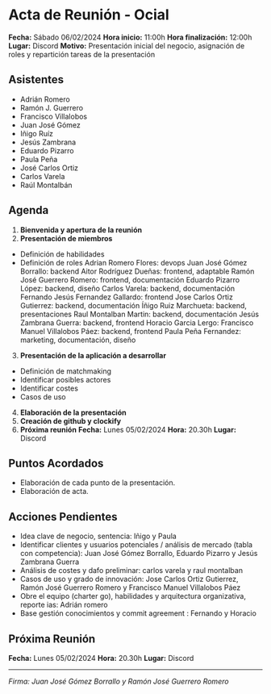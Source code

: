 # Acta de Reunión - Ocial

**Fecha:** Sábado 06/02/2024
**Hora inicio:** 11:00h
**Hora finalización:** 12:00h
**Lugar:** Discord
**Motivo:** Presentación inicial del negocio, asignación de roles y repartición tareas de la presentación

## Asistentes

- Adrián Romero 
- Ramón J. Guerrero
- Francisco Villalobos
- Juan José Gómez
- Iñigo Ruíz
- Jesús Zambrana
- Eduardo Pizarro
- Paula Peña
- José Carlos Ortiz
- Carlos Varela
- Raúl Montalbán


## Agenda

1. **Bienvenida y apertura de la reunión**
2. **Presentación de miembros**
- Definición de habilidades
- Definición de roles
      Adrian Romero Flores: devops
      Juan José Gómez Borrallo: backend
      Aitor Rodríguez Dueñas: frontend, adaptable
      Ramón José Guerrero Romero: frontend, documentación
      Eduardo Pizarro López: backend, diseño
      Carlos Varela: backend, documentación
      Fernando Jesús Fernandez Gallardo: frontend
      Jose Carlos Ortiz Gutierrez: backend, documentación
      Íñigo Ruiz Marchueta: backend, presentaciones
      Raul Montalban Martin: backend, documentación
      Jesús Zambrana Guerra: backend, frontend
      Horacio Garcia Lergo:
      Francisco Manuel Villalobos Páez: backend, frontend
      Paula Peña Fernandez: marketing, documentación, diseño
      
3. **Presentación de la aplicación a desarrollar**
- Definición de matchmaking
- Identificar posibles actores
- Identificar costes
- Casos de uso

4. **Elaboración de la presentación**
5. **Creación de github y clockify**
6. **Próxima reunión**
   **Fecha:** Lunes 05/02/2024
   **Hora:** 20.30h
   **Lugar:** Discord

## Puntos Acordados
- Elaboración de cada punto de la presentación.
- Elaboración de acta.

## Acciones Pendientes
- Idea clave de negocio, sentencia: Iñigo y Paula
- Identificar clientes y usuarios potenciales / análisis de mercado (tabla con competencia):
Juan José Gómez Borrallo, Eduardo Pizarro y Jesús Zambrana Guerra
- Análisis de costes y dafo preliminar: carlos varela y raul montalban
- Casos de uso y grado de innovación: Jose Carlos Ortiz Gutierrez, Ramón José Guerrero
Romero y Francisco Manuel Villalobos Páez
- Obre el equipo (charter go), habilidades y arquitectura organizativa, reporte ias: Adrián
romero
- Base gestión conocimientos y commit agreement : Fernando y Horacio

## Próxima Reunión

**Fecha:** Lunes 05/02/2024
**Hora:** 20.30h
**Lugar:** Discord

---

*Firma: Juan José Gómez Borrallo y Ramón José Guerrero Romero*